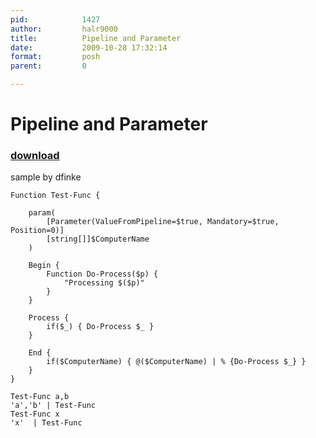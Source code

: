 ```yaml
---
pid:            1427
author:         halr9000
title:          Pipeline and Parameter
date:           2009-10-28 17:32:14
format:         posh
parent:         0

---
```


# Pipeline and Parameter

### [download](//scripts/1427.ps1)

sample by dfinke

```posh
Function Test-Func {

    param(
        [Parameter(ValueFromPipeline=$true, Mandatory=$true, Position=0)]
        [string[]]$ComputerName
    )
    
    Begin {
        Function Do-Process($p) {
            "Processing $($p)"
        }
    }
    
    Process {
        if($_) { Do-Process $_ }
    }
    
    End {
        if($ComputerName) { @($ComputerName) | % {Do-Process $_} }
    }
}
 
Test-Func a,b
'a','b' | Test-Func
Test-Func x
'x'  | Test-Func
```
